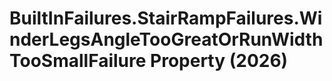 # BuiltInFailures.StairRampFailures.WinderLegsAngleTooGreatOrRunWidthTooSmallFailure Property (2026)

﻿